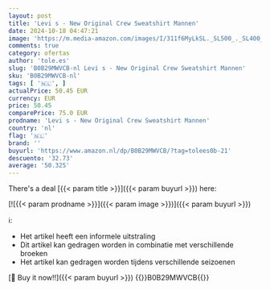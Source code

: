 ```yaml
---
layout: post
title: 'Levi s - New Original Crew Sweatshirt Mannen'
date: 2024-10-18 04:47:21
image: 'https://m.media-amazon.com/images/I/311f6MyLkSL._SL500_._SL400_.jpg'
comments: true
category: ofertas
author: 'tole.es'
slug: 'B0B29MWVCB-nl Levi s - New Original Crew Sweatshirt Mannen'
sku: 'B0B29MWVCB-nl'
tags: [ '🇳🇱', ]
actualPrice: 50.45 EUR
currency: EUR
price: 50.45
comparePrice: 75.0 EUR
prodname: 'Levi s - New Original Crew Sweatshirt Mannen'
country: 'nl'
flag: '🇳🇱'
brand: ''
buyurl: 'https://www.amazon.nl/dp/B0B29MWVCB/?tag=tolees0b-21'
descuento: '32.73'
average: '50.325'
---
```


There's a deal [{{< param title >}}]({{< param buyurl >}})  here:

[![{{< param prodname >}}]({{< param image >}})]({{< param buyurl >}})

ℹ️:

- Het artikel heeft een informele uitstraling
- Dit artikel kan gedragen worden in combinatie met verschillende broeken
- Het artikel kan gedragen worden tijdens verschillende seizoenen

[🛒 Buy it now!!]({{< param buyurl >}})
{{<world>}}B0B29MWVCB{{</world>}}
